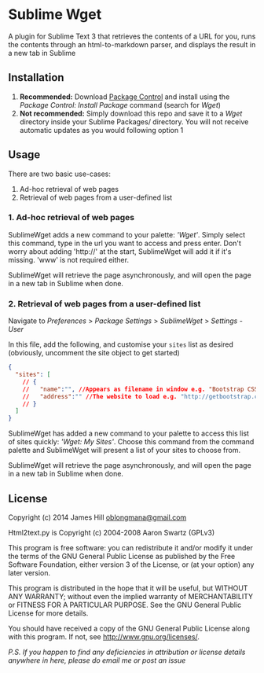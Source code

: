 # Sublime Wget

A plugin for Sublime Text 3 that retrieves the contents of a URL for you, runs the contents through an html-to-markdown parser, and displays the result in a new tab in Sublime

## Installation

1. **Recommended:** Download [Package Control](http://wbond.net/sublime_packages/package_control) and install using the *Package Control: Install Package* command (search for *Wget*)
2. **Not recommended:** Simply download this repo and save it to a *Wget* directory inside your Sublime Packages/ directory. You will not receive automatic updates as you would following option 1

## Usage 

There are two basic use-cases:

1. Ad-hoc retrieval of web pages
2. Retrieval of web pages from a user-defined list

### 1. Ad-hoc retrieval of web pages

SublimeWget adds a new command to your palette: *'Wget'*. Simply select this command, type in the url you want to access and press enter. Don't worry about adding 'http://' at the start, SublimeWget will add it if it's missing. 'www' is not required either.

SublimeWget will retrieve the page asynchronously, and will open the page in a new tab in Sublime when done.

### 2. Retrieval of web pages from a user-defined list

Navigate to *Preferences* > *Package Settings* > *SublimeWget* > *Settings - User*

In this file, add the following, and customise your `sites` list as desired (obviously, uncomment the site object to get started)

```json
{
  "sites": [
    // {
    //   "name":"", //Appears as filename in window e.g. "Bootstrap CSS"
    //   "address":"" //The website to load e.g. "http://getbootstrap.com/css"
    // }
  ]
}
```

SublimeWget has added a new command to your palette to access this list of sites quickly: *'Wget: My Sites'*. Choose this command from the command palette and SublimeWget will present a list of your sites to choose from.

SublimeWget will retrieve the page asynchronously, and will open the page in a new tab in Sublime when done.

## License

Copyright (c) 2014 James Hill <oblongmana@gmail.com>

Html2text.py is Copyright (c) 2004-2008 Aaron Swartz (GPLv3)

This program is free software: you can redistribute it and/or modify
it under the terms of the GNU General Public License as published by
the Free Software Foundation, either version 3 of the License, or
(at your option) any later version.

This program is distributed in the hope that it will be useful,
but WITHOUT ANY WARRANTY; without even the implied warranty of
MERCHANTABILITY or FITNESS FOR A PARTICULAR PURPOSE.  See the
GNU General Public License for more details.

You should have received a copy of the GNU General Public License
along with this program.  If not, see <http://www.gnu.org/licenses/>.


*P.S. If you happen to find any deficiencies in attribution or license details anywhere in here, please do email me or post an issue*
